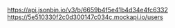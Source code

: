 
https://api.jsonbin.io/v3/b/6659b4f5e41b4d34e4fc6332 
https://5e510330f2c0d300147c034c.mockapi.io/users

